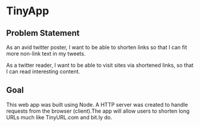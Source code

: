 # TinyApp

## Problem Statement

As an avid twitter poster,
I want to be able to shorten links
so that I can fit more non-link text in my tweets.

As a twitter reader,
I want to be able to visit sites via shortened links,
so that I can read interesting content.



## Goal

This web app was built using Node. A HTTP server was created to handle requests from the browser (client).The app will allow users to shorten long URLs much like TinyURL.com and bit.ly do.